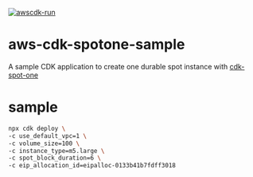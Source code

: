 [![awscdk-run](https://img.shields.io/badge/Deploy%20with-AWSCDK.RUN-blue)](https://awscdk.run)
# aws-cdk-spotone-sample

A sample CDK application to create one durable spot instance with [cdk-spot-one](https://github.com/pahud/cdk-spot-one)

# sample

```sh
npx cdk deploy \
-c use_default_vpc=1 \
-c volume_size=100 \
-c instance_type=m5.large \
-c spot_block_duration=6 \
-c eip_allocation_id=eipalloc-0133b41b7fdff3018
```
